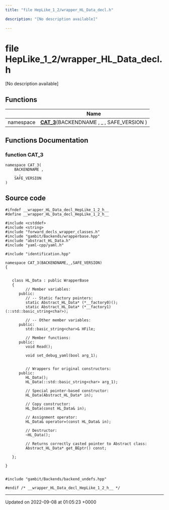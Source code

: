 ```yaml
---
title: "file HepLike_1_2/wrapper_HL_Data_decl.h"

description: "[No description available]"

---
```


# file HepLike_1_2/wrapper_HL_Data_decl.h

[No description available]

## Functions

|                | Name           |
| -------------- | -------------- |
| namespace | **[CAT_3](/documentation/code/files/wrapper__hl__data__decl_8h/)**(BACKENDNAME , _ , SAFE_VERSION ) |


## Functions Documentation

### function CAT_3

```
namespace CAT_3(
    BACKENDNAME ,
    _ ,
    SAFE_VERSION 
)
```




## Source code

```
#ifndef __wrapper_HL_Data_decl_HepLike_1_2_h__
#define __wrapper_HL_Data_decl_HepLike_1_2_h__

#include <cstddef>
#include <string>
#include "forward_decls_wrapper_classes.h"
#include "gambit/Backends/wrapperbase.hpp"
#include "abstract_HL_Data.h"
#include "yaml-cpp/yaml.h"

#include "identification.hpp"

namespace CAT_3(BACKENDNAME,_,SAFE_VERSION)
{
   
   
   class HL_Data : public WrapperBase
   {
         // Member variables: 
      public:
         // -- Static factory pointers: 
         static Abstract_HL_Data* (*__factory0)();
         static Abstract_HL_Data* (*__factory1)(::std::basic_string<char>);
   
         // -- Other member variables: 
      public:
         std::basic_string<char>& HFile;
   
         // Member functions: 
      public:
         void Read();
   
         void set_debug_yaml(bool arg_1);
   
   
         // Wrappers for original constructors: 
      public:
         HL_Data();
         HL_Data(::std::basic_string<char> arg_1);
   
         // Special pointer-based constructor: 
         HL_Data(Abstract_HL_Data* in);
   
         // Copy constructor: 
         HL_Data(const HL_Data& in);
   
         // Assignment operator: 
         HL_Data& operator=(const HL_Data& in);
   
         // Destructor: 
         ~HL_Data();
   
         // Returns correctly casted pointer to Abstract class: 
         Abstract_HL_Data* get_BEptr() const;
   
   };
   
}


#include "gambit/Backends/backend_undefs.hpp"

#endif /* __wrapper_HL_Data_decl_HepLike_1_2_h__ */
```


-------------------------------

Updated on 2022-09-08 at 01:05:23 +0000
